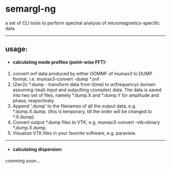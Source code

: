 # semargl-ng
a set of CLI tools to perform spectral analysis of micromagnetics-specific data
___

## usage:</h3>

- #### calculating mode profiles (point-wise FFT):

1. convert ovf data produced by either OOMMF of mumax3 to DUMP format, i.e. mumax3-convert -dump *.ovf
2. t2wr2c *.dump - transform data from t(ime) to w(frequency) domain assuming r(eal) input and outputting c(omplex) data. The data is saved into two set of files, namely *.dump.X and *.dump.Y for amplitude and phase, respectively.
3. Append '.dump' to the filenames of all the output data, e.g. *.dump.X.dump. (this is temporary, till the order will be changed to *.X.dump).
4. Convert output *.dump files to VTK, e.g. mumax3-convert -vtk=binary *.dump.X.dump.
5. Visualize VTK files in your favorite software, e.g. paraview.

<hr>

- #### calculating dispersion:

comming soon...
